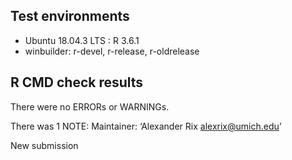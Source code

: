 ## Test environments
* Ubuntu 18.04.3 LTS : R 3.6.1
* winbuilder: r-devel, r-release, r-oldrelease

## R CMD check results
There were no ERRORs or WARNINGs.

There was 1 NOTE:
Maintainer: ‘Alexander Rix <alexrix@umich.edu>’

New submission
